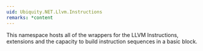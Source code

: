 ```yaml
---
uid: Ubiquity.NET.Llvm.Instructions
remarks: *content
---
```

This namespace hosts all of the wrappers for the LLVM Instructions, extensions and the
capacity to build instruction sequences in a basic block.
